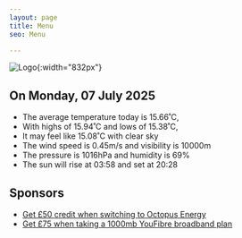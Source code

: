 ```yaml
---
layout: page
title: Menu
seo: Menu

---
```


![Logo](/images/logo.jpg){:width="832px"}

<!-- weather_marker starts -->
## On Monday, 07 July 2025

- The average temperature today is 15.66˚C,
- With highs of 15.94˚C and lows of 15.38˚C,
- It may feel like 15.08˚C with clear sky
- The wind speed is 0.45m/s and visibility is 10000m
- The pressure is 1016hPa and humidity is 69%
- The sun will rise at 03:58 and set at 20:28

<!-- weather_marker ends -->

## Sponsors

- [Get £50 credit when switching to Octopus Energy](https://bit.ly/3oD1nnS)
- [Get £75 when taking a 1000mb YouFibre broadband plan](https://aklam.io/91zWhU?)
